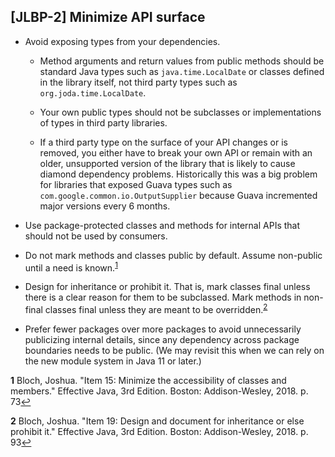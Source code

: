 [JLBP-2] Minimize API surface
-----------------------------

- Avoid exposing types from your dependencies.

  - Method arguments and return values from public methods should be standard Java 
    types such as `java.time.LocalDate` or classes defined in the library itself,
    not third party types such as `org.joda.time.LocalDate`.

  - Your own public types should not be subclasses or implementations of types
    in third party libraries.  

  - If a third party type on the surface of your API changes or is removed, 
    you either have to break your own API or remain with an older,
    unsupported version of the library that is likely to cause diamond dependency
    problems. Historically this was a big problem for libraries that exposed Guava types
    such as `com.google.common.io.OutputSupplier` because Guava incremented major versions
    every 6 months.

- Use package-protected classes and methods for internal APIs that should not be used by consumers.

- Do not mark methods and classes public by default. Assume non-public until a need is 
  known.<sup id='a1'>[1](#item15)</sup>

- Design for inheritance or prohibit it. That is, mark classes final unless there is a clear
  reason for them to be subclassed. Mark methods in non-final classes final unless they
  are meant to be overridden.<sup id='a2'>[2](#item19)</sup>

- Prefer fewer packages over more packages to avoid
  unnecessarily publicizing internal details,
  since any dependency across package boundaries needs to be
  public. (We may revisit this when we can rely on
  the new module system in Java 11 or later.) 


<b id="item15">1</b> Bloch, Joshua. "Item 15: Minimize the accessibility of classes and members."
Effective Java, 3rd Edition. Boston: Addison-Wesley, 2018. p. 73[↩](#a1)

<b id="item19">2</b> Bloch, Joshua. "Item 19: Design and document for inheritance or else 
prohibit it." Effective Java, 3rd Edition. Boston: Addison-Wesley, 2018. p. 93[↩](#a2)

